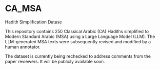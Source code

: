 # CA_MSA
Hadith Simplification Datase

This repository contains 250 Classical Arabic (CA) Hadiths simplified to Modern Standard Arabic (MSA) using a Large Language Model (LLM). The LLM-generated MSA texts were subsequently revised and modified by a human annotator.

The  dataset is currently being rechecked to address comments from the paper reviewers. It will be publicly available soon. 

